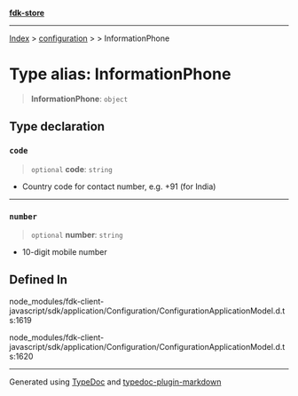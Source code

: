 [**fdk-store**](../../../README.md)
***

[Index](../../../API.md) > [configuration](../../README.md) > [<internal>](../README.md) > InformationPhone

# Type alias: InformationPhone

> **InformationPhone**: `object`

## Type declaration

### `code`

> `optional` **code**: `string`

- Country code for contact number, e.g. +91 (for India)

***

### `number`

> `optional` **number**: `string`

- 10-digit mobile number

## Defined In

node\_modules/fdk-client-javascript/sdk/application/Configuration/ConfigurationApplicationModel.d.ts:1619

node\_modules/fdk-client-javascript/sdk/application/Configuration/ConfigurationApplicationModel.d.ts:1620

***
Generated using [TypeDoc](https://typedoc.org/) and [typedoc-plugin-markdown](https://www.npmjs.com/package/typedoc-plugin-markdown)
